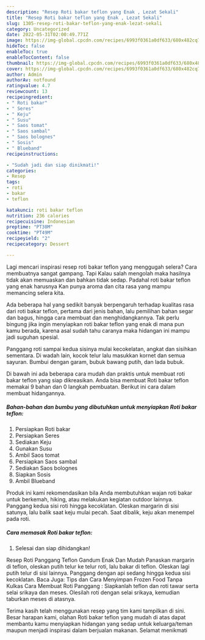 ```yaml
---
description: "Resep Roti bakar teflon yang Enak , Lezat Sekali"
title: "Resep Roti bakar teflon yang Enak , Lezat Sekali"
slug: 1305-resep-roti-bakar-teflon-yang-enak-lezat-sekali
category: Uncategorized
date: 2022-05-31T02:00:49.771Z
image: https://img-global.cpcdn.com/recipes/6993f0361a0df633/680x482cq70/roti-bakar-teflon-foto-resep-utama.jpg
hideToc: false
enableToc: true
enableTocContent: false
thumbnail: https://img-global.cpcdn.com/recipes/6993f0361a0df633/680x482cq70/roti-bakar-teflon-foto-resep-utama.jpg
cover: https://img-global.cpcdn.com/recipes/6993f0361a0df633/680x482cq70/roti-bakar-teflon-foto-resep-utama.jpg
author: Admin
authorAv: notfound
ratingvalue: 4.7
reviewcount: 13
recipeingredient:
- " Roti bakar"
- " Seres"
- " Keju"
- " Susu"
- " Saos tomat"
- " Saos sambal"
- " Saos bolognes"
- " Sosis"
- " Blueband"
recipeinstructions:

- "Sudah jadi dan siap dinikmati!"
categories:
- Resep
tags:
- roti
- bakar
- teflon

katakunci: roti bakar teflon 
nutrition: 236 calories
recipecuisine: Indonesian
preptime: "PT30M"
cooktime: "PT49M"
recipeyield: "2"
recipecategory: Dessert

---
```



Lagi mencari inspirasi resep roti bakar teflon yang menggugah selera? Cara membuatnya sangat gampang. Tapi Kalau salah mengolah maka hasilnya tidak akan memuaskan dan bahkan tidak sedap. Padahal roti bakar teflon yang enak harusnya Kan punya aroma dan cita rasa yang mampu memancing selera kita.


Ada beberapa hal yang sedikit banyak berpengaruh terhadap kualitas rasa dari roti bakar teflon, pertama dari jenis bahan, lalu pemilihan bahan segar dan bagus, hingga cara membuat dan menghidangkannya. Tak perlu bingung jika ingin menyiapkan roti bakar teflon yang enak di mana pun kamu berada, karena asal sudah tahu caranya maka hidangan ini mampu jadi suguhan spesial.

Panggang roti sampai kedua sisinya mulai kecokelatan, angkat dan sisihkan sementara. Di wadah lain, kocok telur lalu masukkan kornet dan semua sayuran. Bumbui dengan garam, bubuk bawang putih, dan lada bubuk.


Di bawah ini ada beberapa cara mudah dan praktis untuk membuat roti bakar teflon yang siap dikreasikan. Anda bisa membuat Roti bakar teflon memakai 9 bahan dan 0 langkah pembuatan. Berikut ini cara dalam membuat hidangannya.

<!--inarticleads1-->

##### Bahan-bahan dan bumbu yang dibutuhkan untuk menyiapkan Roti bakar teflon:

1. Persiapkan  Roti bakar
1. Persiapkan  Seres
1. Sediakan  Keju
1. Gunakan  Susu
1. Ambil  Saos tomat
1. Persiapkan  Saos sambal
1. Sediakan  Saos bolognes
1. Siapkan  Sosis
1. Ambil  Blueband


Produk ini kami rekomendasikan bila Anda membutuhkan wajan roti bakar untuk berkemah, hiking, atau melakukan kegiatan outdoor lainnya. Panggang kedua sisi roti hingga kecoklatan. Oleskan margarin di sisi satunya, lalu balik saat keju mulai pecah. Saat dibalik, keju akan menempel pada roti. 

<!--inarticleads2-->

##### Cara memasak Roti bakar teflon:


1. Selesai dan siap dihidangkan!

Resep Roti Panggang Teflon Gandum Enak Dan Mudah Panaskan margarin di teflon, oleskan putih telur ke telur roti, lalu bakar di teflon. Oleskan lagi putih telur di sisi lainnya. Panggang dengan api sedang hingga kedua sisi kecoklatan. Baca Juga: Tips dan Cara Menyimpan Frozen Food Tanpa Kulkas Cara Membuat Roti Panggang : Siapkanlah teflon dan roti tawar serta selai srikaya dan meses. Olesilah roti dengan selai srikaya, kemudian taburkan meses di atasnya. 

Terima kasih telah menggunakan resep yang tim kami tampilkan di sini. Besar harapan kami, olahan Roti bakar teflon yang mudah di atas dapat membantu kamu menyiapkan hidangan yang sedap untuk keluarga/teman maupun menjadi inspirasi dalam berjualan makanan. Selamat menikmati
